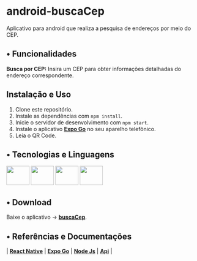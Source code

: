 # android-buscaCep
Aplicativo para android que realiza a pesquisa de endereços por meio do CEP.

## • Funcionalidades

**Busca por CEP:** Insira um CEP para obter informações detalhadas do endereço correspondente.

## Instalação e Uso

1. Clone este repositório.
2. Instale as dependências com `npm install`.
3. Inicie o servidor de desenvolvimento com `npm start`.
4. Instale o aplicativo **[Expo Go](https://play.google.com/store/apps/details?id=host.exp.exponent&hl=pt_BR)** no seu aparelho telefônico.
5. Leia o QR Code. 

## • Tecnologias e Linguagens

<div style="display: inline_block">
   <img src="https://cdn.jsdelivr.net/gh/devicons/devicon@latest/icons/react/react-original-wordmark.svg" height="50" width="60"/>
   <img src="https://www.svgrepo.com/show/341805/expo.svg" height="50" width="60"/>
   <img src="https://cdn.jsdelivr.net/gh/devicons/devicon@latest/icons/nodejs/nodejs-original-wordmark.svg" height="50" width="60"/>
   <img src="https://cdn.jsdelivr.net/gh/devicons/devicon@latest/icons/vscode/vscode-original-wordmark.svg" height="50" width="60"/>     
</div>


## • Download

Baixe o aplicativo -> **[buscaCep](https://expo.dev//accounts/luizoass/projects/buscaCep/builds/e896aad1-339e-4b4d-887f-d8b3c8a3bc30)**.

## • Referências e Documentações

| **[React Native](https://reactnative.dev/docs/getting-started)** 
| **[Expo Go](https://docs.expo.dev/)** 
| **[Node Js](https://nodejs.org/docs/latest/api/)** 
| **[Api](https://viacep.com.br/)** |
